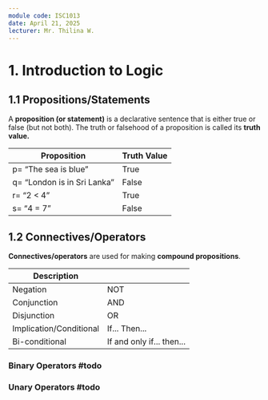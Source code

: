 ```yaml
---
module code: ISC1013
date: April 21, 2025
lecturer: Mr. Thilina W.
---
```

# 1. Introduction to Logic 
## 1.1 Propositions/Statements
A **proposition (or statement)** is a declarative sentence that is either true or false (but not both). The truth or falsehood of a proposition is called its **truth value.**

| Proposition                 | Truth Value |
| --------------------------- | ----------- |
| p= “The sea is blue”        | True        |
| q= “London is in Sri Lanka” | False       |
| r= “2 < 4”                  | True        |
| s= “4 = 7”                  | False       |
## 1.2 Connectives/Operators
**Connectives/operators** are used for making **compound
propositions**.

| Description             |                           |
| ----------------------- | ------------------------- |
| Negation                | NOT                       |
| Conjunction             | AND                       |
| Disjunction             | OR                        |
| Implication/Conditional | If... Then...             |
| Bi-conditional          | If and only if... then... |

### Binary Operators #todo
### Unary Operators #todo 

